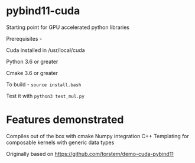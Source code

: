 # pybind11-cuda
Starting point for GPU accelerated python libraries 

Prerequisites - 

Cuda installed in /usr/local/cuda 

Python 3.6 or greater 

Cmake 3.6 or greater 

To build - 
```source install.bash``` 

Test it with
```python3 test_mul.py``` 
 
# Features demonstrated
Compiles out of the box with cmake
Numpy integration
C++ Templating for composable kernels with generic data types

Originally based on https://github.com/torstem/demo-cuda-pybind11
